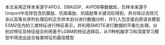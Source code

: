 # 
本文采用正样本来源于APD3、DBASSP、AVPDB等数据库，负样本来源于Uniport中去除包含抗菌肽、抗病毒肽、抗癌肽等关键词后得到，并对经过去除冗余以及等长序列处理后的正负样本划分进行数据分析，并引入包含蛋白质语言模型ESM2在内的三类特征进行特征表示，并利用SMOTE进行数据的平衡化处理，分别对特征及特征组合利用基于LGBM的特征选择后，从11种机器学习和深度学习模型中筛选出适合每类特征的最佳模型
